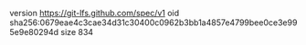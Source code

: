 version https://git-lfs.github.com/spec/v1
oid sha256:0679eae4c3cae34d31c30400c0962b3bb1a4857e4799bee0ce3e995e9e80294d
size 834
